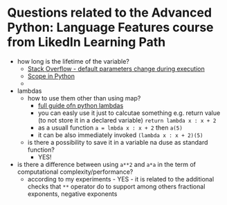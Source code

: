 # Questions related to the Advanced Python: Language Features course from LikedIn Learning Path

* how long is the lifetime of the variable? 
    * [Stack Overflow - default parameters change during execution](https://stackoverflow.com/questions/1132941/least-astonishment-and-the-mutable-default-argument)
    * [Scope in Python](https://www.scientecheasy.com/2022/12/scope-in-python.html/)
    * 
* lambdas 
    * how to use them other than using map?
        * [full guide ofn python lambdas](https://realpython.com/python-lambda/)
        * you can easly use it just to calcutae something e.g. return value (to not store it in a declared variable) `return lambda x : x + 2`
        * as a usuall function `a = lmbda x : x + 2` then `a(5)`
        * it can be also immediately invoked `(lambda x : x + 2)(5)`
    * is there a possibility to save it in a variable na duse as standard function?
        * YES! 
* is there a difference between using `a**2` and `a*a` in the term of computational complexity/performance?
    * according to my experiments - YES - it is related to the additional checks that `**` operator do to support among others fractional exponents, negative exponents

